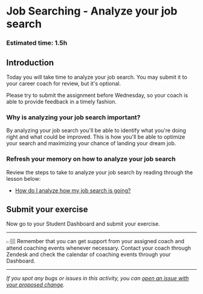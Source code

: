 # Job Searching - Analyze your job search

### **Estimated time**: 1.5h

## Introduction

Today you will take time to analyze your job search. You may submit it to your career coach for review, but it's optional.

Please try to submit the assignment before Wednesday, so your coach is able to provide feedback in a timely fashion.

### Why is analyzing your job search important?

By analyzing your job search you'll be able to identify what you're doing right and what could be improved. This is how you'll be able to optimize your search and maximizing your chance of landing your dream job.

### Refresh your memory on how to analyze your job search

Review the steps to take to analyze your job search by reading through the lesson below:

- [How do I analyze how my job search is going?](https://github.com/matovu-farid/curriculum-professional-skills/blob/main/job-search/how-do-i-analyze-how-my-job-search-is-going.md)

## Submit your exercise

Now go to your Student Dashboard and submit your exercise.

---

👉🏽 Remember that you can get support from your assigned coach and attend coaching events whenever necessary. Contact your coach through Zendesk and check the calendar of coaching events through your Dashboard.

---

_If you spot any bugs or issues in this activity, you can [open an issue with your proposed change](https://github.com/microverseinc/curriculum-transversal-skills/blob/main/git-github/articles/open_issue.md)._
